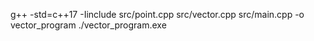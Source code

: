 g++ -std=c++17 -Iinclude src/point.cpp src/vector.cpp src/main.cpp -o vector_program
./vector_program.exe
